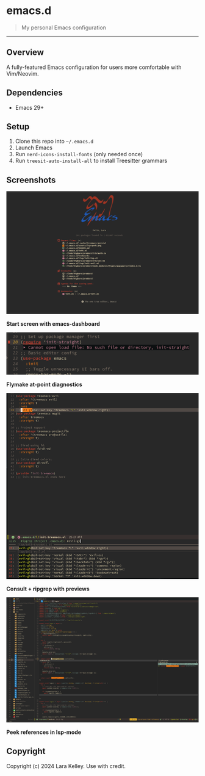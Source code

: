 # emacs.d

> My personal Emacs configuration

---

## Overview

A fully-featured Emacs configuration for users more comfortable with Vim/Neovim.

## Dependencies

- Emacs 29+

## Setup

1. Clone this repo into `~/.emacs.d`
2. Launch Emacs
3. Run `nerd-icons-install-fonts` (only needed once)
4. Run `treesit-auto-install-all` to install Treesitter grammars

## Screenshots

![start screen](./assets/dashboard.png)

**Start screen with emacs-dashboard**

![flymake](./assets/flymake.png)

**Flymake at-point diagnostics**

![ripgrep](./assets/ripgrep.png)

**Consult + ripgrep with previews**

![peek references](./assets/lsp-peek.png)

**Peek references in lsp-mode**

## Copyright

Copyright (c) 2024 Lara Kelley. Use with credit.

